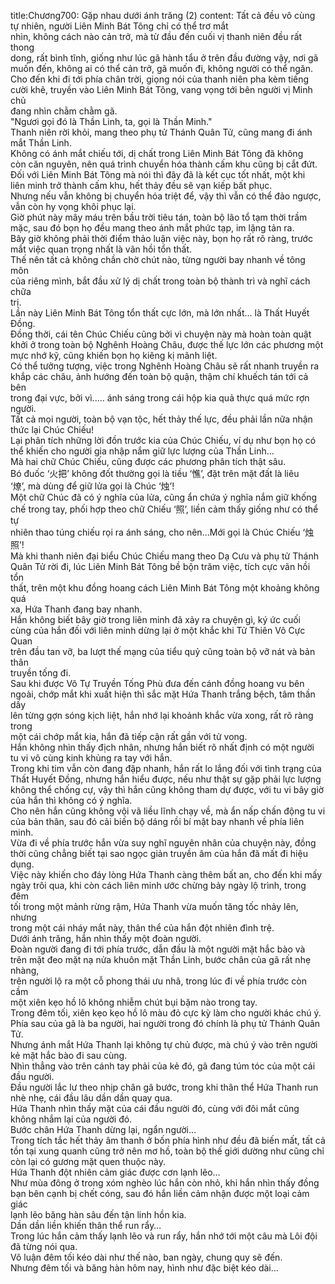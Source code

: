 title:Chương700: Gặp nhau dưới ánh trăng (2)
content:
Tất cả đều vô cùng tự nhiên, người Liên Minh Bát Tông chỉ có thể trơ mắt<br>nhìn, không cách nào cản trở, mà từ đầu đến cuối vị thanh niên đều rất thong<br>dong, rất bình tĩnh, giống như lúc gã hành tẩu ở trên đầu đường vậy, nơi gã<br>muốn đến, không ai có thể cản trở, gã muốn đi, không người có thể ngăn.<br>Cho đến khi đi tới phía chân trời, giọng nói của thanh niên pha kèm tiếng<br>cười khẽ, truyền vào Liên Minh Bát Tông, vang vọng tới bên người vị Minh chủ<br>đang nhìn chằm chằm gã.<br>"Ngươi gọi đó là Thần Linh, ta, gọi là Thần Minh."<br>Thanh niên rời khỏi, mang theo phụ tử Thánh Quân Tử, cũng mang đi ánh<br>mắt Thần Linh.<br>Không có ánh mắt chiếu tới, dị chất trong Liên Minh Bát Tông đã không<br>còn căn nguyên, nên quá trình chuyển hóa thành cấm khu cũng bị cắt đứt.<br>Đối với Liên Minh Bát Tông mà nói thì đây đã là kết cục tốt nhất, một khi<br>liên minh trở thành cấm khu, hết thảy đều sẽ vạn kiếp bất phục.<br>Nhưng nếu vẫn không bị chuyển hóa triệt để, vậy thì vẫn có thể đảo ngược,<br>vẫn còn hy vọng khôi phục lại.<br>Giờ phút này mây máu trên bầu trời tiêu tán, toàn bộ lão tổ tạm thời trầm<br>mặc, sau đó bọn họ đều mang theo ánh mắt phức tạp, im lặng tản ra.<br>Bây giờ không phải thời điểm thảo luận việc này, bọn họ rất rõ ràng, trước<br>mắt việc quan trọng nhất là vãn hồi tổn thất.<br>Thế nên tất cả không chần chờ chút nào, từng người bay nhanh về tông môn<br>của riêng mình, bắt đầu xử lý dị chất trong toàn bộ thành trì và nghĩ cách chữa<br>trị.<br>Lần này Liên Minh Bát Tông tổn thất cực lớn, mà lớn nhất... là Thất Huyết<br>Đồng.<br>Đồng thời, cái tên Chúc Chiếu cũng bởi vì chuyện này mà hoàn toàn quật<br>khởi ở trong toàn bộ Nghênh Hoàng Châu, được thế lực lớn các phương một<br>mực nhớ kỹ, cũng khiến bọn họ kiêng kị mãnh liệt.<br>Có thể tưởng tượng, việc trong Nghênh Hoàng Châu sẽ rất nhanh truyền ra<br>khắp các châu, ảnh hướng đến toàn bộ quận, thậm chí khuếch tán tới cả bên<br>trong đại vực, bởi vì..... ánh sáng trong cái hộp kia quả thực quá mức rợn<br>người.<br>Tất cả mọi người, toàn bộ vạn tộc, hết thảy thế lực, đều phải lần nữa nhận<br>thức lại Chúc Chiếu!<br>Lại phân tích những lời đồn trước kia của Chúc Chiếu, ví dụ như bọn họ có<br>thể khiến cho người gia nhập nắm giữ lực lượng của Thần Linh...<br>Mà hai chữ Chúc Chiếu, cũng được các phương phân tích thật sâu.<br>Bó đuốc ‘火把’ không đốt thường gọi là tiều ‘憔’, đặt trên mặt đất là liêu<br>‘燎’, mà dùng để giữ lửa gọi là Chúc ‘烛’!<br>Một chữ Chúc đã có ý nghĩa của lửa, cũng ẩn chứa ý nghĩa nắm giữ khống<br>chế trong tay, phối hợp theo chữ Chiếu ‘照’, liền cảm thấy giống như có thể tự<br>nhiên thao túng chiếu rọi ra ánh sáng, cho nên...Mới gọi là Chúc Chiếu ‘烛照’!<br>Mà khi thanh niên đại biểu Chúc Chiếu mang theo Dạ Cưu và phụ tử Thánh<br>Quân Tử rời đi, lúc Liên Minh Bát Tông bề bộn trăm việc, tích cực vãn hồi tổn<br>thất, trên một khu đồng hoang cách Liên Minh Bát Tông một khoảng không quá<br>xa, Hứa Thanh đang bay nhanh.<br>Hắn không biết bây giờ trong liên minh đã xảy ra chuyện gì, ký ức cuối<br>cùng của hắn đối với liên minh dừng lại ở một khắc khi Tử Thiên Vô Cực Quan<br>trên đầu tan vỡ, ba lượt thế mạng của tiểu quỷ cũng toàn bộ vỡ nát và bản thân<br>truyền tống đi.<br>Sau khi được Vô Tự Truyền Tống Phù đưa đến cánh đồng hoang vu bên<br>ngoài, chớp mắt khi xuất hiện thì sắc mặt Hứa Thanh trắng bệch, tâm thần dấy<br>lên từng gợn sóng kịch liệt, hắn nhớ lại khoảnh khắc vừa xong, rất rõ ràng trong<br>một cái chớp mắt kia, hắn đã tiếp cận rất gần với tử vong.<br>Hắn không nhìn thấy địch nhân, nhưng hắn biết rõ nhất định có một người<br>tu vi vô cùng kinh khủng ra tay với hắn.<br>Trong khi tim vẫn còn đang đập nhanh, hắn rất lo lắng đối với tình trạng của<br>Thất Huyết Đồng, nhưng hắn hiểu được, nếu như thật sự gặp phải lực lượng<br>không thể chống cự, vậy thì hắn cũng không tham dự được, với tu vi bây giờ<br>của hắn thì không có ý nghĩa.<br>Cho nên hắn cũng không vội vã liều lĩnh chạy về, mà ẩn nấp chấn động tu vi<br>của bản thân, sau đó cải biến bộ dáng rồi bí mật bay nhanh về phía liên minh.<br>Vừa đi về phía trước hắn vừa suy nghĩ nguyên nhân của chuyện này, đồng<br>thời cũng chẳng biết tại sao ngọc giản truyền âm của hắn đã mất đi hiệu dụng.<br>Việc này khiến cho đáy lòng Hứa Thanh càng thêm bất an, cho đến khi mấy<br>ngày trôi qua, khi còn cách liên minh ước chừng bảy ngày lộ trình, trong đêm<br>tối trong một mảnh rừng rậm, Hứa Thanh vừa muốn tăng tốc nhảy lên, nhưng<br>trong một cái nháy mắt này, thân thể của hắn đột nhiên đình trệ.<br>Dưới ánh trăng, hắn nhìn thấy một đoàn người.<br>Đoàn người đang đi tới phía trước, dẫn đầu là một người mặt hắc bào và<br>trên mặt đeo mặt nạ nửa khuôn mặt Thần Linh, bước chân của gã rất nhẹ nhàng,<br>trên người lộ ra một cỗ phong thái ưu nhã, trong lúc đi về phía trước còn cầm<br>một xiên kẹo hồ lô không nhiễm chút bụi bặm nào trong tay.<br>Trong đêm tối, xiên kẹo kẹo hồ lô màu đỏ cực kỳ làm cho người khác chú ý.<br>Phía sau của gã là ba người, hai người trong đó chính là phụ tử Thánh Quân<br>Tử.<br>Nhưng ánh mắt Hứa Thanh lại không tự chủ được, mà chú ý vào trên người<br>kẻ mặt hắc bào đi sau cùng.<br>Nhìn thẳng vào trên cánh tay phải của kẻ đó, gã đang túm tóc của một cái<br>đầu người.<br>Đầu người lắc lư theo nhịp chân gã bước, trong khi thân thể Hứa Thanh run<br>nhè nhẹ, cái đầu lâu dần dần quay qua.<br>Hứa Thanh nhìn thấy mặt của cái đầu người đó, cùng với đôi mắt cũng<br>không nhắm lại của người đó.<br>Bước chân Hứa Thanh dừng lại, ngẩn người…<br>Trong tích tắc hết thảy âm thanh ở bốn phía hình như đều đã biến mất, tất cả<br>tồn tại xung quanh cũng trở nên mơ hồ, toàn bộ thế giới dường như cũng chỉ<br>còn lại có gương mặt quen thuộc này.<br>Hứa Thanh đột nhiên cảm giác được cơn lạnh lẽo…<br>Như mùa đông ở trong xóm nghèo lúc hắn còn nhỏ, khi hắn nhìn thấy đồng<br>bạn bên cạnh bị chết cóng, sau đó hắn liền cảm nhận được một loại cảm giác<br>lạnh lẽo băng hàn sâu đến tận linh hồn kia.<br>Dần dần liền khiến thân thể run rẩy…<br>Trong lúc hắn cảm thấy lạnh lẽo và run rẩy, hắn nhớ tới một câu mà Lôi đội<br>đã từng nói qua.<br>Vô luận đêm tối kéo dài như thế nào, ban ngày, chung quy sẽ đến.<br>Nhưng đêm tối và băng hàn hôm nay, hình như đặc biệt kéo dài...